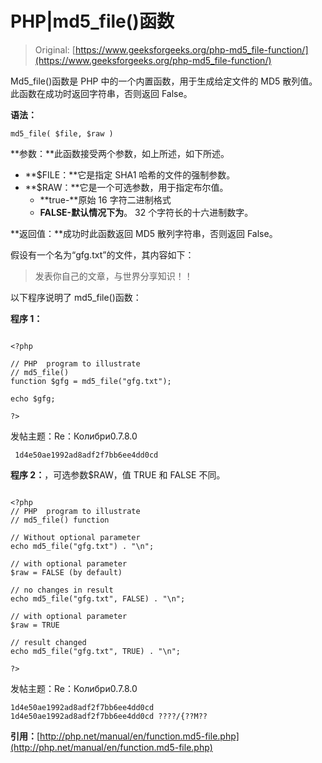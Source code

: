 # PHP|md5_file()函数

> Original: [https://www.geeksforgeeks.org/php-md5_file-function/](https://www.geeksforgeeks.org/php-md5_file-function/)

Md5_file()函数是 PHP 中的一个内置函数，用于生成给定文件的 MD5 散列值。 此函数在成功时返回字符串，否则返回 False。

**语法：**

```
md5_file( $file, $raw )
```

**参数：**此函数接受两个参数，如上所述，如下所述。

*   **$FILE：**它是指定 SHA1 哈希的文件的强制参数。
*   **$RAW：**它是一个可选参数，用于指定布尔值。
    *   **true-**原始 16 字符二进制格式
    *   **FALSE-默认情况下为**。 32 个字符长的十六进制数字。

**返回值：**成功时此函数返回 MD5 散列字符串，否则返回 False。

假设有一个名为“gfg.txt”的文件，其内容如下：

> 发表你自己的文章，与世界分享知识！！

以下程序说明了 md5_file()函数：

**程序 1：**

```

<?php 

// PHP  program to illustrate  
// md5_file() 
function $gfg = md5_file("gfg.txt"); 

echo $gfg;

?>
```

发帖主题：Re：Колибри0.7.8.0

```
 1d4e50ae1992ad8adf2f7bb6ee4dd0cd 
```

**程序 2：**，可选参数$RAW，值 TRUE 和 FALSE 不同。

```

<?php 
// PHP  program to illustrate  
// md5_file() function 

// Without optional parameter 
echo md5_file("gfg.txt") . "\n"; 

// with optional parameter 
$raw = FALSE (by default)

// no changes in result 
echo md5_file("gfg.txt", FALSE) . "\n"; 

// with optional parameter 
$raw = TRUE  

// result changed 
echo md5_file("gfg.txt", TRUE) . "\n"; 

?>
```

发帖主题：Re：Колибри0.7.8.0

```
1d4e50ae1992ad8adf2f7bb6ee4dd0cd 
1d4e50ae1992ad8adf2f7bb6ee4dd0cd ????/{??M??

```

**引用：**[http://php.net/manual/en/function.md5-file.php](http://php.net/manual/en/function.md5-file.php)